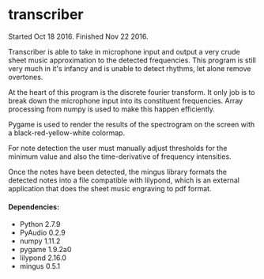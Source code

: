 # transcriber

Started Oct 18 2016.
Finished Nov 22 2016.

Transcriber is able to take in microphone input and output a very crude sheet music approximation to the detected frequencies. This program is still very much in it's infancy and is unable to detect rhythms, let alone remove overtones. 

At the heart of this program is the discrete fourier transform. It only job is to break down the microphone input into its constituent frequencies. Array processing from numpy is used to make this happen efficiently. 

Pygame is used to render the results of the spectrogram on the screen with a black-red-yellow-white colormap.

For note detection the user must manually adjust thresholds for the minimum value and also the time-derivative of frequency intensities.

Once the notes have been detected, the mingus library formats the detected notes into a file compatible with lilypond, which is an external application that does the sheet music engraving to pdf format.

#### Dependencies:
* Python 2.7.9
* PyAudio 0.2.9
* numpy 1.11.2
* pygame 1.9.2a0
* lilypond 2.16.0
* mingus 0.5.1
